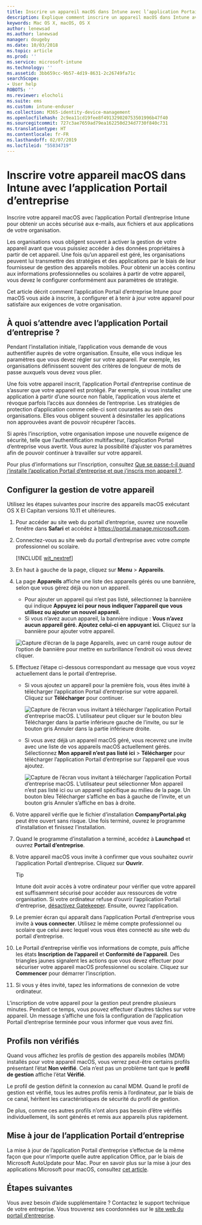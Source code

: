```yaml
---
title: Inscrire un appareil macOS dans Intune avec l’application Portail d’entreprise | Microsoft Docs
description: Explique comment inscrire un appareil macOS dans Intune avec l’application Portail d’entreprise
keywords: Mac OS X, macOS, OS X
author: lenewsad
ms.author: lanewsad
manager: dougeby
ms.date: 10/03/2018
ms.topic: article
ms.prod: ''
ms.service: microsoft-intune
ms.technology: ''
ms.assetid: 3bb659cc-9b57-4d19-8631-2c26749fa71c
searchScope:
- User help
ROBOTS: ''
ms.reviewer: elocholi
ms.suite: ems
ms.custom: intune-enduser
ms.collection: M365-identity-device-management
ms.openlocfilehash: 2c9ea11cd19fee8f491329020753501996b47f40
ms.sourcegitcommit: 727c3ae7659ad79ea162250d234d7730f840c731
ms.translationtype: HT
ms.contentlocale: fr-FR
ms.lasthandoff: 02/07/2019
ms.locfileid: "55834719"
---
```

# <a name="enroll-your-macos-device-in-intune-with-the-company-portal-app"></a>Inscrire votre appareil macOS dans Intune avec l’application Portail d’entreprise

Inscrire votre appareil macOS avec l’application Portail d’entreprise Intune pour obtenir un accès sécurisé aux e-mails, aux fichiers et aux applications de votre organisation.

Les organisations vous obligent souvent à activer la gestion de votre appareil avant que vous puissiez accéder à des données propriétaires à partir de cet appareil. Une fois qu’un appareil est géré, les organisations peuvent lui transmettre des stratégies et des applications par le biais de leur fournisseur de gestion des appareils mobiles. Pour obtenir un accès continu aux informations professionnelles ou scolaires à partir de votre appareil, vous devez le configurer conformément aux paramètres de stratégie.  

Cet article décrit comment l’application Portail d’entreprise Intune pour macOS vous aide à inscrire, à configurer et à tenir à jour votre appareil pour satisfaire aux exigences de votre organisation.

## <a name="what-to-expect-from-the-company-portal-app"></a>À quoi s’attendre avec l’application Portail d’entreprise ?

Pendant l’installation initiale, l’application vous demande de vous authentifier auprès de votre organisation. Ensuite, elle vous indique les paramètres que vous devez régler sur votre appareil. Par exemple, les organisations définissent souvent des critères de longueur de mots de passe auxquels vous devez vous plier.    

Une fois votre appareil inscrit, l’application Portail d’entreprise continue de s’assurer que votre appareil est protégé. Par exemple, si vous installez une application à partir d’une source non fiable, l’application vous alerte et révoque parfois l’accès aux données de l’entreprise. Les stratégies de protection d’application comme celle-ci sont courantes au sein des organisations. Elles vous obligent souvent à désinstaller les applications non approuvées avant de pouvoir récupérer l’accès.

Si après l’inscription, votre organisation impose une nouvelle exigence de sécurité, telle que l’authentification multifacteur, l’application Portail d’entreprise vous avertit. Vous aurez la possibilité d’ajuster vos paramètres afin de pouvoir continuer à travailler sur votre appareil.  

Pour plus d’informations sur l’inscription, consultez [Que se passe-t-il quand j’installe l’application Portail d’entreprise et que j’inscris mon appareil ?](what-happens-if-you-install-the-Company-Portal-app-and-enroll-your-device-in-intune-macos.md).  

## <a name="get-your-device-managed"></a>Configurer la gestion de votre appareil  
Utilisez les étapes suivantes pour inscrire des appareils macOS exécutant OS X El Capitan versions 10.11 et ultérieures.   


1. Pour accéder au site web du portail d’entreprise, ouvrez une nouvelle fenêtre dans __Safari__ et accédez à https://portal.manage.microsoft.com.  

2. Connectez-vous au site web du portail d’entreprise avec votre compte professionnel ou scolaire.

   [!INCLUDE [wit_nextref](includes/end-user-password-guidance.md)]


3. En haut à gauche de la page, cliquez sur **Menu** > **Appareils**.  

4. La page __Appareils__ affiche une liste des appareils gérés ou une bannière, selon que vous gérez déjà ou non un appareil. 
    * Pour ajouter un appareil qui n’est pas listé, sélectionnez la bannière qui indique **Appuyez ici pour nous indiquer l’appareil que vous utilisez ou ajouter un nouvel appareil.**
    * Si vous n’avez aucun appareil, la bannière indique : **Vous n’avez aucun appareil géré. Ajoutez celui-ci en appuyant ici.** Cliquez sur la bannière pour ajouter votre appareil.  

     ![Capture d’écran de la page Appareils, avec un carré rouge autour de l’option de bannière pour mettre en surbrillance l’endroit où vous devez cliquer.](./media/CP-enroll-MACOS-1808.png)  
5.  Effectuez l’étape ci-dessous correspondant au message que vous voyez actuellement dans le portail d’entreprise.  
    * Si vous ajoutez un appareil pour la première fois, vous êtes invité à télécharger l’application Portail d’entreprise sur votre appareil. Cliquez sur **Télécharger** pour continuer.  

         ![Capture de l’écran vous invitant à télécharger l’application Portail d’entreprise macOS. L’utilisateur peut cliquer sur le bouton bleu Télécharger dans la partie inférieure gauche de l’invite, ou sur le bouton gris Annuler dans la partie inférieure droite.](./media/CP-enroll-download-macOS-1808.png)  

    * Si vous avez déjà un appareil macOS géré, vous recevrez une invite avec une liste de vos appareils macOS actuellement gérés. Sélectionnez **Mon appareil n’est pas listé ici** > **Télécharger** pour télécharger l’application Portail d’entreprise sur l’appareil que vous ajoutez.  

         ![Capture de l’écran vous invitant à télécharger l’application Portail d’entreprise macOS. L’utilisateur peut sélectionner *Mon appareil n’est pas listé ici* ou un appareil spécifique au milieu de la page. Un bouton bleu Télécharger s’affiche en bas à gauche de l’invite, et un bouton gris Annuler s’affiche en bas à droite.](./media/cp-mac-os-device-isnt-here-1808.png)  

6. Votre appareil vérifie que le fichier d’installation **CompanyPortal.pkg** peut être ouvert sans risque. Une fois terminé, ouvrez le programme d’installation et finissez l’installation.  

7. Quand le programme d’installation a terminé, accédez à **Launchpad** et ouvrez **Portail d’entreprise**.  

8. Votre appareil macOS vous invite à confirmer que vous souhaitez ouvrir l’application Portail d’entreprise. Cliquez sur **Ouvrir**.  

   > [!TIP]
   > Intune doit avoir accès à votre ordinateur pour vérifier que votre appareil est suffisamment sécurisé pour accéder aux ressources de votre organisation. Si votre ordinateur refuse d’ouvrir l’application Portail d’entreprise, [désactivez Gatekeeper](https://support.apple.com/HT202491). Ensuite, ouvrez l’application.

9. Le premier écran qui apparaît dans l’application Portail d’entreprise vous invite à **vous connecter**. Utilisez le même compte professionnel ou scolaire que celui avec lequel vous vous êtes connecté au site web du portail d’entreprise.

10. Le Portail d’entreprise vérifie vos informations de compte, puis affiche les états **Inscription de l’appareil** et **Conformité de l’appareil**. Des triangles jaunes signalent les actions que vous devez effectuer pour sécuriser votre appareil macOS professionnel ou scolaire. Cliquez sur **Commencer** pour démarrer l’inscription. 

11. Si vous y êtes invité, tapez les informations de connexion de votre ordinateur.  

L’inscription de votre appareil pour la gestion peut prendre plusieurs minutes. Pendant ce temps, vous pouvez effectuer d’autres tâches sur votre appareil. Un message s’affiche une fois la configuration de l’application Portail d’entreprise terminée pour vous informer que vous avez fini.  

## <a name="unverified-profiles"></a>Profils non vérifiés
Quand vous affichez les profils de gestion des appareils mobiles (MDM) installés pour votre appareil macOS, vous verrez peut-être certains profils présentant l’état **Non vérifié**. Cela n’est pas un problème tant que le **profil de gestion** affiche l’état **Vérifié**.  

Le profil de gestion définit la connexion au canal MDM. Quand le profil de gestion est vérifié, tous les autres profils remis à l’ordinateur, par le biais de ce canal, héritent les caractéristiques de sécurité du profil de gestion.

De plus, comme ces autres profils n’ont alors pas besoin d’être vérifiés individuellement, ils sont générés et remis aux appareils plus rapidement. 

## <a name="updating-the-company-portal-app"></a>Mise à jour de l’application Portail d’entreprise

La mise à jour de l’application Portail d’entreprise s’effectue de la même façon que pour n’importe quelle autre application Office, par le biais de Microsoft AutoUpdate pour Mac. Pour en savoir plus sur la mise à jour des applications Microsoft pour macOS, consultez [cet article](https://support.office.com/article/Check-for-Office-for-Mac-updates-automatically-bfd1e497-c24d-4754-92ab-910a4074d7c1).  

## <a name="next-steps"></a>Étapes suivantes  
Vous avez besoin d’aide supplémentaire ? Contactez le support technique de votre entreprise. Vous trouverez ses coordonnées sur le [site web du portail d’entreprise](https://go.microsoft.com/fwlink/?linkid=2010980).  


